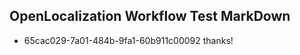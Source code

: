 ## OpenLocalization Workflow Test MarkDown
* 65cac029-7a01-484b-9fa1-60b911c00092 thanks!

<!--HONumber=Aug16_HO5-->



